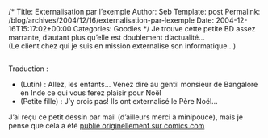 /*
 Title: Externalisation par l&rsquo;exemple
 Author: Seb
 Template: post
 Permalink: /blog/archives/2004/12/16/externalisation-par-lexemple
 Date: 2004-12-16T15:17:02+00:00
 Categories: Goodies
*/
Je trouve cette petite BD assez marrante, d&rsquo;autant plus qu&rsquo;elle est doublement d&rsquo;actualité&#8230;  
(Le client chez qui je suis en mission externalise son informatique&#8230;)

<!--more-->

<a href="/blog/images/NoNoNo_Santa.jpg" hreflang="en"><img src="/blog/images/NoNoNo_Santa.TN__.jpg" alt="" /></a>

Traduction&nbsp;:

*   (Lutin)&nbsp;: Allez, les enfants&#8230; Venez dire au gentil monsieur de Bangalore en Inde ce qui vous ferez plaisir pour Noël
*   (Petite fille)&nbsp;: J&rsquo;y crois pas! Ils ont externalisé le Père Noël&#8230;

J&rsquo;ai reçu ce petit dessin par mail (d&rsquo;ailleurs merci à minipouce), mais je pense que cela a été <a href="http://comics.com/comics/grandave/archive/grandave-20041212.html" hreflang="en">publié originellement sur comics.com</a>